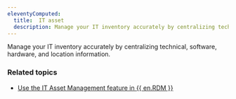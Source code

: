 ```yaml
---
eleventyComputed:
  title:  IT asset
  description: Manage your IT inventory accurately by centralizing technical, software, hardware, and location information.
---
```

Manage your IT inventory accurately by centralizing technical, software, hardware, and location information. 

### Related topics  

* [Use the IT Asset Management feature in {{ en.RDM }}](/kb/remote-desktop-manager/how-to-articles/it-asset-management/)
